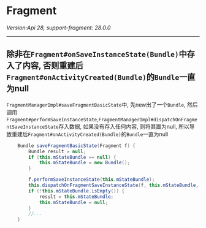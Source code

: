 # Fragment
_Version:Api 28, support-fragment: 28.0.0_
___

## 除非在`Fragment#onSaveInstanceState(Bundle)`中存入了内容, 否则重建后`Fragment#onActivityCreated(Bundle)`的`Bundle`一直为null

`FragmentManagerImpl#saveFragmentBasicState`中, 先new出了一个`Bundle`, 然后调用`Fragment#performSaveInstanceState`,`FragmentManagerImpl#dispatchOnFragmentSaveInstanceState`存入数据, 如果没有存入任何内容, 则将其置为null, 所以导致重建后`Fragment#onActivityCreated(Bundle)`的`Bundle`一直为null

```java
    Bundle saveFragmentBasicState(Fragment f) {
        Bundle result = null;
        if (this.mStateBundle == null) {
            this.mStateBundle = new Bundle();
        }

        f.performSaveInstanceState(this.mStateBundle);
        this.dispatchOnFragmentSaveInstanceState(f, this.mStateBundle, false);
        if (!this.mStateBundle.isEmpty()) {
            result = this.mStateBundle;
            this.mStateBundle = null;
        }
        //...
    }
```